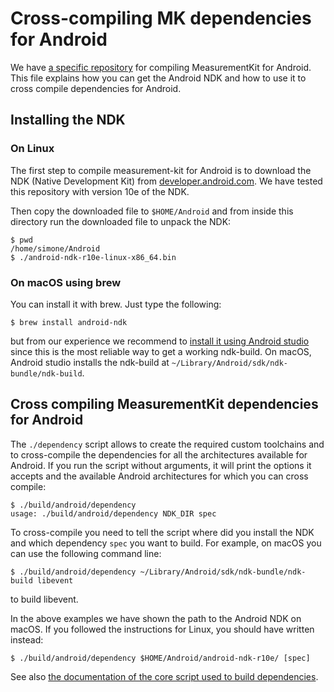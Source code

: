 # Cross-compiling MK dependencies for Android

We have [a specific repository](https://github.com/measurement-kit/android-libs)
for compiling MeasurementKit for Android. This file explains how you can get
the Android NDK and how to use it to cross compile dependencies for Android.

## Installing the NDK

### On Linux

The first step to compile measurement-kit for Android is to download the
NDK (Native Development Kit) from [developer.android.com](
https://developer.android.com/tools/sdk/ndk/index.html).  We have tested
this repository with version 10e of the NDK.

Then copy the downloaded file to `$HOME/Android` and from inside this directory
run the downloaded file to unpack the NDK:

    $ pwd
    /home/simone/Android
    $ ./android-ndk-r10e-linux-x86_64.bin

### On macOS using brew

You can install it with brew. Just type the following:

    $ brew install android-ndk

but from our experience we recommend to [install it using Android studio](
https://developer.android.com/ndk/guides/index.html#download-ndk)
since this is the most reliable way to get a working ndk-build.
On macOS, Android studio installs the ndk-build at 
`~/Library/Android/sdk/ndk-bundle/ndk-build`.

## Cross compiling MeasurementKit dependencies for Android

The `./dependency` script allows to create the required custom
toolchains and to cross-compile the dependencies for all the architectures
available for Android. If you run the script without arguments, it will
print the options it accepts and the available Android architectures for
which you can cross compile:

    $ ./build/android/dependency
    usage: ./build/android/dependency NDK_DIR spec

To cross-compile you need to tell the script where did you install the NDK
and which dependency `spec` you want to build. For example, on macOS you can use
the following command line:

    $ ./build/android/dependency ~/Library/Android/sdk/ndk-bundle/ndk-build libevent

to build libevent.

In the above examples we have shown the path to the Android NDK on macOS. If
you followed the instructions for Linux, you should have written instead:

    $ ./build/android/dependency $HOME/Android/android-ndk-r10e/ [spec]

See also [the documentation of the core script used to build
dependencies](dependency.md).
